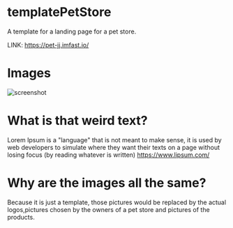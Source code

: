 # templatePetStore
A template for a landing page for a pet store.

LINK: https://pet-jj.imfast.io/

# Images
![screenshot](https://i.ibb.co/r5ztNTH/1.png)



# What is that weird text?
Lorem Ipsum is a "language" that is not meant to make sense, it is used by web developers to simulate where they want their texts on a page without losing focus (by reading whatever is written) https://www.lipsum.com/

# Why are the images all the same?
Because it is just a template, those pictures would be replaced by the actual logos,pictures chosen by the owners of a pet store and pictures of the products.
